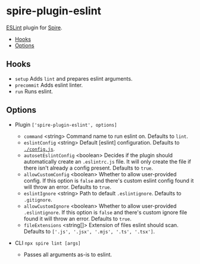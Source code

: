 # spire-plugin-eslint

[ESLint](https://eslint.org/) plugin for
[Spire](https://github.com/researchgate/spire).

<!-- START doctoc generated TOC please keep comment here to allow auto update -->
<!-- DON'T EDIT THIS SECTION, INSTEAD RE-RUN doctoc TO UPDATE -->

- [Hooks](#hooks)
- [Options](#options)

<!-- END doctoc generated TOC please keep comment here to allow auto update -->

## Hooks

- `setup` Adds `lint` and prepares eslint arguments.
- `precommit` Adds eslint linter.
- `run` Runs eslint.

## Options

- Plugin `['spire-plugin-eslint', options]`

  - `command` \<string\> Command name to run eslint on. Defaults to `lint`.
  - `eslintConfig` \<string\> Default [eslint] configuration. Defaults to
    [`./config.js`](./config.js).
  - `autosetEslintConfig` \<boolean\> Decides if the plugin should automatically
    create an `.eslintrc.js` file. It will only create the file if there isn't
    already a config present. Defaults to `true`.
  - `allowCustomConfig` \<boolean\> Whether to allow user-provided config. If
    this option is `false` and there's custom eslint config found it will throw
    an error. Defaults to `true`.
  - `eslintIgnore` \<string\> Path to default `.eslintignore`. Defaults to
    `.gitignore`.
  - `allowCustomIgnore` \<boolean\> Whether to allow user-provided
    `.eslintignore`. If this option is `false` and there's custom ignore file
    found it will throw an error. Defaults to `true`.
  - `fileExtensions` \<string[]\> Extension of files eslint should scan.
    Defaults to `['.js', '.jsx', '.mjs', '.ts', '.tsx']`.

- CLI `npx spire lint [args]`
  - Passes all arguments as-is to eslint.
